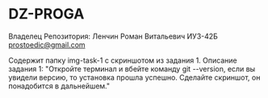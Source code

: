 # DZ-PROGA
Владелец Репозитория: Ленчин Роман Витальевич ИУ3-42Б prostoedic@gmail.com

Содержит папку img-task-1 с скриншотом из задания 1.
Описание задания 1:
"Откройте терминал и вбейте команду git --version, если вы увидели версию, то установка прошла успешно. Сделайте скриншот, он понадобится в дальнейшем."
